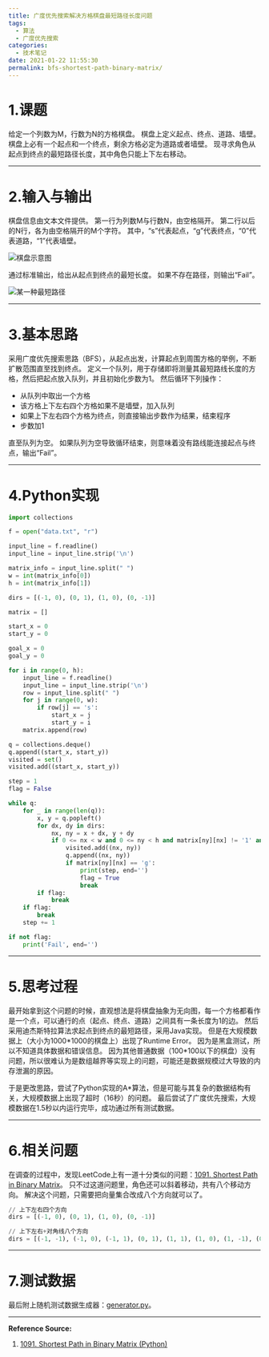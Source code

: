 ```yaml
---
title: 广度优先搜索解决方格棋盘最短路径长度问题
tags:
  - 算法
  - 广度优先搜索
categories:
  - 技术笔记
date: 2021-01-22 11:55:30
permalink: bfs-shortest-path-binary-matrix/
---
```

# 1.课题
给定一个列数为M，行数为N的方格棋盘。
棋盘上定义起点、终点、道路、墙壁。
棋盘上必有一个起点和一个终点，剩余方格必定为道路或者墙壁。
现寻求角色从起点到终点的最短路径长度，其中角色只能上下左右移动。

<!--more-->

---

# 2.输入与输出
棋盘信息由文本文件提供。
第一行为列数M与行数N，由空格隔开。
第二行以后的N行，各为由空格隔开的M个字符。
其中，“s”代表起点，“g”代表终点，“0”代表道路，“1”代表墙壁。

![棋盘示意图](../bfs-shortest-path-binary-matrix/maze01.gif)

通过标准输出，给出从起点到终点的最短长度。
如果不存在路径，则输出“Fail”。

![某一种最短路径](../bfs-shortest-path-binary-matrix/maze02.gif)

---

# 3.基本思路
采用广度优先搜索思路（BFS），从起点出发，计算起点到周围方格的举例，不断扩散范围直至找到终点。
定义一个队列，用于存储即将测量其最短路线长度的方格，然后把起点放入队列，并且初始化步数为1。
然后循环下列操作：

- 从队列中取出一个方格
- 该方格上下左右四个方格如果不是墙壁，加入队列
- 如果上下左右四个方格为终点，则直接输出步数作为结果，结束程序
- 步数加1

直至队列为空。
如果队列为空导致循环结束，则意味着没有路线能连接起点与终点，输出“Fail”。

---

# 4.Python实现
```python
import collections

f = open("data.txt", "r")

input_line = f.readline()
input_line = input_line.strip('\n')

matrix_info = input_line.split(" ")
w = int(matrix_info[0])
h = int(matrix_info[1])

dirs = [(-1, 0), (0, 1), (1, 0), (0, -1)]

matrix = []

start_x = 0
start_y = 0

goal_x = 0
goal_y = 0

for i in range(0, h):
    input_line = f.readline()
    input_line = input_line.strip('\n')
    row = input_line.split(" ")
    for j in range(0, w):
        if row[j] == 's':
            start_x = j
            start_y = i
    matrix.append(row)

q = collections.deque()
q.append((start_x, start_y))
visited = set()
visited.add((start_x, start_y))

step = 1
flag = False

while q:
    for _ in range(len(q)):
        x, y = q.popleft()
        for dx, dy in dirs:
            nx, ny = x + dx, y + dy
            if 0 <= nx < w and 0 <= ny < h and matrix[ny][nx] != '1' and (nx, ny) not in visited:
                visited.add((nx, ny))
                q.append((nx, ny))
                if matrix[ny][nx] == 'g':
                    print(step, end='')
                    flag = True
                    break
        if flag:
            break
    if flag:
        break
    step += 1

if not flag:
    print('Fail', end='')
```

---

# 5.思考过程
最开始拿到这个问题的时候，直观想法是将棋盘抽象为无向图，每一个方格都看作是一个点，可以通行的点（起点、终点、道路）之间具有一条长度为1的边。
然后采用迪杰斯特拉算法求起点到终点的最短路径，采用Java实现。
但是在大规模数据上（大小为1000\*1000的棋盘上）出现了Runtime Error。
因为是黑盒测试，所以不知道具体数据和错误信息。
因为其他普通数据（100\*100以下的棋盘）没有问题，所以很难认为是数组越界等实现上的问题，可能还是数据规模过大导致的内存泄漏的原因。

于是更改思路，尝试了Python实现的A*算法，但是可能与其复杂的数据结构有关，大规模数据上出现了超时（16秒）的问题。
最后尝试了广度优先搜索，大规模数据在1.5秒以内运行完毕，成功通过所有测试数据。

---

# 6.相关问题
在调查的过程中，发现LeetCode上有一道十分类似的问题：[1091. Shortest Path in Binary Matrix](https://leetcode.com/problems/shortest-path-in-binary-matrix/)。
只不过这道问题里，角色还可以斜着移动，共有八个移动方向。
解决这个问题，只需要把向量集合改成八个方向就可以了。
```python
// 上下左右四个方向
dirs = [(-1, 0), (0, 1), (1, 0), (0, -1)]

// 上下左右+对角线八个方向
dirs = [(-1, -1), (-1, 0), (-1, 1), (0, 1), (1, 1), (1, 0), (1, -1), (0, -1)]
```

---

# 7.测试数据
最后附上随机测试数据生成器：[generator.py](https://github.com/7mA/bfs-shortest-path-binary-matrix/blob/master/generator.py)。

---

**Reference Source:**

1. [1091. Shortest Path in Binary Matrix (Python)](https://zhenyu0519.github.io/2020/03/26/lc1091/)
